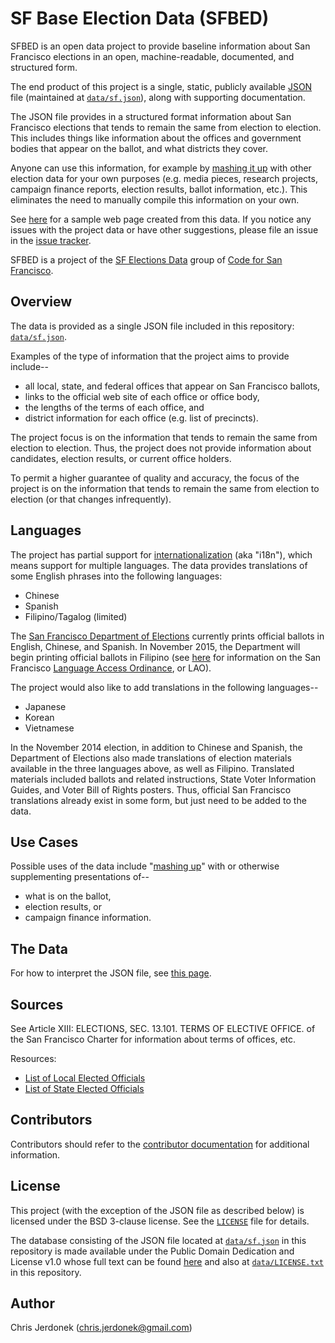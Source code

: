 # SF Base Election Data (SFBED)

SFBED is an open data project to provide baseline information about
San Francisco elections in an open, machine-readable, documented, and
structured form.

The end product of this project is a single, static, publicly available
[JSON][json] file (maintained at [`data/sf.json`](data/sf.json)), along
with supporting documentation.

The JSON file provides in a structured format information about San
Francisco elections that tends to remain the same from election to election.
This includes things like information about the offices and government
bodies that appear on the ballot, and what districts they cover.

Anyone can use this information, for example by [mashing it up][mash_up]
with other election data for your own purposes (e.g. media pieces, research
projects, campaign finance reports, election results, ballot information,
etc.).  This eliminates the need to manually compile this information
on your own.

See [here][SFBED_gh_page] for a sample web page created from this data.
If you notice any issues with the project data or have other suggestions,
please file an issue in the [issue tracker][issue_tracker].

SFBED is a project of the [SF Elections Data][sf_elections_data] group
of [Code for San Francisco][code_for_sf].


## Overview

The data is provided as a single JSON file included in this repository:
[`data/sf.json`](data/sf.json).

Examples of the type of information that the project aims to provide include--

* all local, state, and federal offices that appear on San Francisco ballots,
* links to the official web site of each office or office body,
* the lengths of the terms of each office, and
* district information for each office (e.g. list of precincts).

The project focus is on the information that tends to remain the
same from election to election.  Thus, the project does not provide
information about candidates, election results, or current office holders.

To permit a higher guarantee of quality and accuracy, the focus of the
project is on the information that tends to remain the same from election
to election (or that changes infrequently).


## Languages

The project has partial support for [internationalization][i18n] (aka "i18n"),
which means support for multiple languages.  The data provides
translations of some English phrases into the following languages:

* Chinese
* Spanish
* Filipino/Tagalog (limited)

The [San Francisco Department of Elections][SFDOE] currently prints official
ballots in English, Chinese, and Spanish.  In November 2015, the
Department will begin printing official ballots in Filipino (see
[here](http://www.sfmayor.org/index.aspx?recordid=543&page=998) for
information on the San Francisco [Language Access Ordinance][SFLAO], or LAO).

The project would also like to add translations in the following languages--

* Japanese
* Korean
* Vietnamese

In the November 2014 election, in addition to Chinese and Spanish, the
Department of Elections also made translations of election materials
available in the three languages above, as well as Filipino.  Translated
materials included ballots and related instructions, State Voter
Information Guides, and Voter Bill of Rights posters.  Thus, official
San Francisco translations already exist in some form, but just need
to be added to the data.


## Use Cases

Possible uses of the data include "[mashing up][mash_up]" with or otherwise
supplementing presentations of--

* what is on the ballot,
* election results, or
* campaign finance information.


## The Data

For how to interpret the JSON file, see [this page](docs/json.md).


## Sources

See Article XIII: ELECTIONS, SEC. 13.101. TERMS OF ELECTIVE OFFICE. of the
San Francisco Charter for information about terms of offices, etc.

Resources:

* [List of Local Elected Officials](http://www.sfgov2.org/index.aspx?page=832)
* [List of State Elected Officials](http://www.sfgov2.org/index.aspx?page=833)


## Contributors

Contributors should refer to the [contributor documentation](docs/develop.md)
for additional information.


## License

This project (with the exception of the JSON file as described below) is
licensed under the BSD 3-clause license.  See the [`LICENSE`](LICENSE) file
for details.

The database consisting of the JSON file located at
[`data/sf.json`](data/sf.json) in this repository is made available under
the Public Domain Dedication and License v1.0 whose full text can be
found [here][pddl_v1.0] and also at [`data/LICENSE.txt`](data/LICENSE.txt)
in this repository.


## Author

Chris Jerdonek (<chris.jerdonek@gmail.com>)


[code_for_sf]: http://codeforsanfrancisco.org/
[i18n]: http://en.wikipedia.org/wiki/Internationalization_and_localization
[issue_tracker]: https://github.com/cjerdonek/sf-base-election-data/issues
[json]: http://json.org/
[mash_up]: http://en.wikipedia.org/wiki/Mashup_%28web_application_hybrid%29
[pddl_v1.0]: http://www.opendatacommons.org/licenses/pddl/1.0/
[sf_elections_data]: http://cjerdonek.github.io/sf-elections-data/
[SFBED_gh_page]: http://cjerdonek.github.io/sf-base-election-data
[SFDOE]: http://sfelections.org
[SFLAO]: http://sfgsa.org/index.aspx?page=4450

